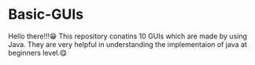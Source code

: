 # Basic-GUIs
Hello there!!!😁
This repository conatins 10 GUIs which are made by using Java. They are very helpful in understanding the implementaion of java at beginners level.😋

